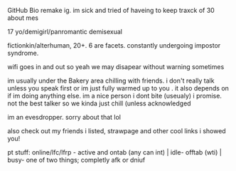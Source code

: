 GitHub Bio remake ig. im sick and tried of haveing to keep traxck of 30 about mes


17 yo/demigirl/panromantic demisexual 

 fictionkin/alterhuman, 20+. 6 are facets. constantly undergoing impostor syndrome. 

wifi goes in and out so yeah we may disapear without warning sometimes



im usually under the Bakery area chilling with friends. i don't really talk unless you speak first or im just fully warmed up to you . it also depends on if im doing anything else. im a nice person i dont bite (useualy) i promise.  not the best talker so we kinda just chill (unless acknowledged

im an evesdropper. sorry about that lol


also check out my friends i listed, strawpage and other cool links i showed you!

pt stuff: online/lfc/lfrp -  active and ontab (any can int) | idle- offtab (wti) | busy- one of two things; completly afk or dniuf
